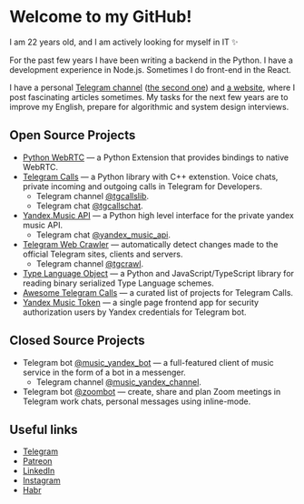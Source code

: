 # Welcome to my GitHub!

I am 22 years old, and I am actively looking for myself in IT ✨

For the past few years I have been writing a backend in the Python. I have a development experience in Node.js. Sometimes I do front-end in the React.

I have a personal [Telegram channel](https://t.me/MarshalC) ([the second one](https://t.me/MarshalR)) and [a website](https://marshal.by/), where I post fascinating articles sometimes. My tasks for the next few years are to improve my English, prepare for algorithmic and system design interviews.

## Open Source Projects

- [Python WebRTC](https://github.com/MarshalX/python-webrtc) — a Python Extension that provides bindings to native WebRTC. 
- [Telegram Calls](https://github.com/MarshalX/tgcalls) — a Python library with C++ extenstion. Voice chats, private incoming and outgoing calls in Telegram for Developers.
  - Telegram channel [@tgcallslib](https://t.me/tgcallslib).
  - Telegram chat [@tgcallschat](https://t.me/tgcallschat).
- [Yandex.Music API](https://github.com/MarshalX/yandex-music-api) — a Python high level interface for the private yandex music API.
  - Telegram chat [@yandex_music_api](https://t.me/yandex_music_api).
- [Telegram Web Crawler](https://github.com/MarshalX/telegram-crawler) — automatically detect changes made to the official Telegram sites, clients and servers. 
  - Telegram channel [@tgcrawl](https://t.me/tgcrawl).
- [Type Language Object](https://github.com/MarshalX/tlo) — a Python and JavaScript/TypeScript library for reading binary serialized Type Language schemes.
- [Awesome Telegram Calls](https://github.com/tgcalls/awesome-tgcalls) — a curated list of projects for Telegram Calls.
- [Yandex Music Token](https://github.com/MarshalX/yandex-music-token) — a single page frontend app for security authorization users by Yandex credentials for Telegram bot.

## Closed Source Projects

- Telegram bot [@music_yandex_bot](https://t.me/music_yandex_bot) — a full-featured client of music service in the form of a bot in a messenger.
  - Telegram channel [@music_yandex_channel](https://t.me/music_yandex_channel).
- Telegram bot [@zoombot](https://t.me/zoombot) — create, share and plan Zoom meetings in Telegram work chats, personal messages using inline-mode.

## Useful links

- [Telegram](https://t.me/MarshalX)
- [Patreon](https://www.patreon.com/MarshalX)
- [LinkedIn](https://www.linkedin.com/in/marshalx/)
- [Instagram](https://www.instagram.com/ilya.marshal/)
- [Habr](https://habr.com/ru/users/marshalx/)
